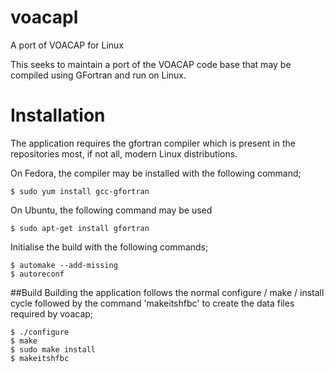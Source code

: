 voacapl
=======

A port of VOACAP for Linux

This seeks to maintain a port of the VOACAP code base that may be compiled using GFortran and run on Linux.  

# Installation
The application requires the gfortran compiler which is present in the repositories most, if not all, modern Linux distributions. 

On Fedora, the compiler may be installed with the following command;

    $ sudo yum install gcc-gfortran

On Ubuntu, the following command may be used

    $ sudo apt-get install gfortran

Initialise the build with the following commands;

    $ automake --add-missing
    $ autoreconf

##Build
Building the application follows the normal configure / make / install cycle followed by the command 'makeitshfbc' to create the data files required by voacap;

    $ ./configure
    $ make
    $ sudo make install
    $ makeitshfbc

